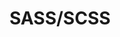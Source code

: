 ---
homepage: 'https://sass-lang.com/'
logo: ''
slug: 'sass'
tags: ['CSS', 'Pre-Processing', 'Development', 'Applications', 'Front End']
title: 'SASS/SCSS'
type: "skill"
---